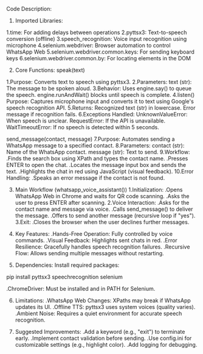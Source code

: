 
Code Description:
01. Imported Libraries:

1.time: For adding delays between operations
2.pyttsx3: Text-to-speech conversion (offline)
3.speech_recognition: Voice input recognition using microphone
4.selenium.webdriver: Browser automation to control WhatsApp Web
5.selenium.webdriver.common.keys: For sending keyboard keys
6.selenium.webdriver.common.by: For locating elements in the DOM

02. Core Functions:
speak(text)

1.Purpose: Converts text to speech using pyttsx3.
2.Parameters:
text (str): The message to be spoken aloud.
3.Behavior:
Uses engine.say() to queue the speech.
engine.runAndWait() blocks until speech is complete.
4.listen()
Purpose: Captures microphone input and converts it to text using Google's speech recognition API.
5.Returns:
Recognized text (str) in lowercase.
Error message if recognition fails.
6.Exceptions Handled:
UnknownValueError: When speech is unclear.
RequestError: If the API is unavailable.
WaitTimeoutError: If no speech is detected within 5 seconds.

send_message(contact, message)
7.Purpose: Automates sending a WhatsApp message to a specified contact.
8.Parameters:
contact (str): Name of the WhatsApp contact.
message (str): Text to send.
9.Workflow:
.Finds the search box using XPath and types the contact name.
.Presses ENTER to open the chat.
.Locates the message input box and sends the text.
.Highlights the chat in red using JavaScript (visual feedback).
10.Error Handling:
.Speaks an error message if the contact is not found.

03. Main Workflow (whatsapp_voice_assistant())
1.Initialization:
.Opens WhatsApp Web in Chrome and waits for QR code scanning.
.Asks the user to press ENTER after scanning.
2.Voice Interaction:
.Asks for the contact name and message via voice.
.Calls send_message() to deliver the message.
.Offers to send another message (recursive loop if "yes").
3.Exit:
.Closes the browser when the user declines further messages.

04. Key Features:
.Hands-Free Operation: Fully controlled by voice commands.
.Visual Feedback: Highlights sent chats in red.
.Error Resilience: Gracefully handles speech recognition failures.
.Recursive Flow: Allows sending multiple messages without restarting.

05. Dependencies:
Install required packages:

pip install pyttsx3 speechrecognition selenium

.ChromeDriver: Must be installed and in PATH for Selenium.

06. Limitations:
.WhatsApp Web Changes: XPaths may break if WhatsApp updates its UI.
.Offline TTS: pyttsx3 uses system voices (quality varies).
.Ambient Noise: Requires a quiet environment for accurate speech recognition.

07. Suggested Improvements:
.Add a keyword (e.g., "exit") to terminate early.
.Implement contact validation before sending.
.Use config.ini for customizable settings (e.g., highlight color).
.Add logging for debugging.
